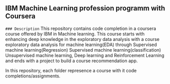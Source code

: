 ## IBM Machine Learning profession programm with Coursera

`### Description`
This repository contains code completion in a coursera course offered by IBM in Machine learning.
This course starts with enhancing deep knowledge in the exploratory data analysis with a course exploratory data analysis for machine learning(EDA) through Supervised machine learning(Regression)
Supervised machine learning(classification) Unsupervised machine learning, Deep learning and Reinforcement Learning and ends with a project to build a course recommendation app.

In this repository, each folder represence a course with it code completions/assignments.
